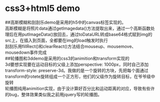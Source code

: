 # css3+html5 demo
##高斯模糊和刮刮乐demo是采用的h5中的canvas标签实现的。<br>
高斯模糊是将照片data通过getImagedata()方法提取出来，通过一个高斯函数处理后在用putImageData()放回去，通过toDataURL转成base64格式赋到img的src上，在插入到页面，全都要在img的load触发时执行<br>
刮刮乐用fillRect()和clearReact()方法结合mouseup、mousemove、mousedown事件完成<br>
##轮播图和3ddemo是采用的css3的animition和transform实现的<br>
3d要想实现要在运动目标的父级上添加perspective: 1000px，同时自己添加transform-style: preserve-3d。我做的是一个旋转的方块，先把每个面通过transform的rotete旋转组成一个正方形，他们的父级作为旋转目标，在爷爷级中旋转<br>
轮播图纯用animition实现，由于没计算好百分比和运动距离的对应，导致有些许的bug，整体效果类似我之前用jquery写的轮播图。
